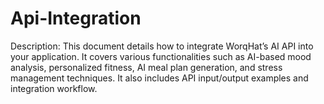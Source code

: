 # Api-Integration
Description: This document details how to integrate WorqHat’s AI API into your application. It covers various functionalities such as AI-based mood analysis, personalized fitness, AI meal plan generation, and stress management techniques. It also includes API input/output examples and integration workflow.
